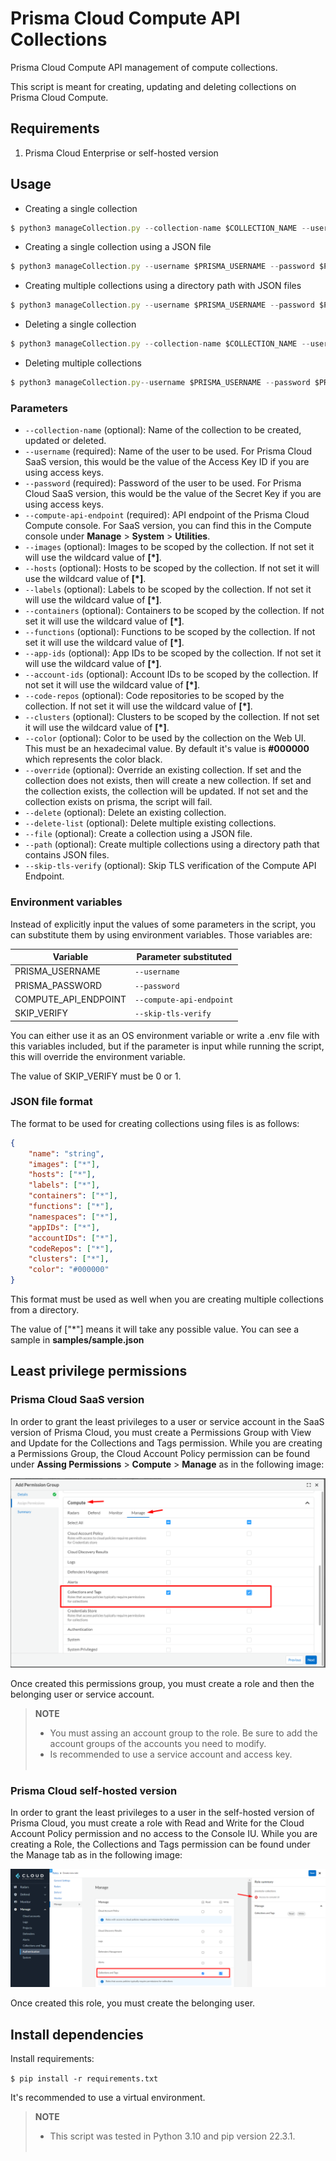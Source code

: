 # Prisma Cloud Compute API Collections
Prisma Cloud Compute API management of compute collections.

This script is meant for creating, updating and deleting collections on Prisma Cloud Compute.

## Requirements
1. Prisma Cloud Enterprise or self-hosted version

## Usage
* Creating a single collection

```js
$ python3 manageCollection.py --collection-name $COLLECTION_NAME --username $PRISMA_USERNAME --password $PRISMA_PASSWORD --compute-api-endpoint $COMPUTE_API_ENDPOINT --images $IMAGE_1 $IMAGE_2 ... $IMAGE_N --hosts $HOST_1 $HOST_2 ... $HOST_N --labels $LABEL_1 $LABEL_2 ... $LABEL_N --containers $CONTAINER_1 $CONTAINER_2 ... $CONTAINER_N --functions $FUNCTION_1 $FUNCTION_2 ... $FUNCTION_N --namespaces $NAMESPACE_1 $NAMESPACE_2 ... $NAMESPACE_N --app-ids $APPID_1 $APPID_2 ... $APPID_N --account-ids $ACCOUNT_1 $ACCOUNT_2 ... $ACCOUNT_N --code-repos $REPO_1 $REPO_2 ... $REPO_N --clusters $CLUSTER_1 $CLUSTER_2 ... $CLUSTER_N --color #000000 --override --skip-tls-verify
```

* Creating a single collection using a JSON file

```js
$ python3 manageCollection.py --username $PRISMA_USERNAME --password $PRISMA_PASSWORD --compute-api-endpoint $COMPUTE_API_ENDPOINT --file $FILENAME --skip-tls-verify
```

* Creating multiple collections using a directory path with JSON files

```js
$ python3 manageCollection.py --username $PRISMA_USERNAME --password $PRISMA_PASSWORD --compute-api-endpoint $COMPUTE_API_ENDPOINT --path $PATH --skip-tls-verify
```

* Deleting a single collection

```js
$ python3 manageCollection.py --collection-name $COLLECTION_NAME --username $PRISMA_USERNAME --password $PRISMA_PASSWORD --compute-api-endpoint $COMPUTE_API_ENDPOINT --delete --skip-tls-verify
```

* Deleting multiple collections

```js
$ python3 manageCollection.py--username $PRISMA_USERNAME --password $PRISMA_PASSWORD --compute-api-endpoint $COMPUTE_API_ENDPOINT --delete-list $COLLECTION_1 $COLLECTION_2 ... $COLLECTION_N --skip-tls-verify
```

### Parameters
* ```--collection-name``` (optional): Name of the collection to be created, updated or deleted.
* ```--username``` (required): Name of the user to be used. For Prisma Cloud SaaS version, this would be the value of the Access Key ID if you are using access keys.
* ```--password``` (required): Password of the user to be used. For Prisma Cloud SaaS version, this would be the value of the Secret Key if you are using access keys.
* ```--compute-api-endpoint``` (required): API endpoint of the Prisma Cloud Compute console. For SaaS version, you can find this in the Compute console under **Manage** > **System** > **Utilities**. 
* ```--images``` (optional): Images to be scoped by the collection. If not set it will use the wildcard value of **[*]**.
* ```--hosts``` (optional): Hosts to be scoped by the collection. If not set it will use the wildcard value of **[*]**.
* ```--labels``` (optional): Labels to be scoped by the collection. If not set it will use the wildcard value of **[*]**.
* ```--containers``` (optional): Containers to be scoped by the collection. If not set it will use the wildcard value of **[*]**.
* ```--functions``` (optional): Functions to be scoped by the collection. If not set it will use the wildcard value of **[*]**.
* ```--app-ids``` (optional): App IDs to be scoped by the collection. If not set it will use the wildcard value of **[*]**.
* ```--account-ids``` (optional): Account IDs to be scoped by the collection. If not set it will use the wildcard value of **[*]**.
* ```--code-repos``` (optional): Code repositories to be scoped by the collection. If not set it will use the wildcard value of **[*]**.
* ```--clusters``` (optional): Clusters to be scoped by the collection. If not set it will use the wildcard value of **[*]**.
* ```--color``` (optional): Color to be used by the collection on the Web UI. This must be an hexadecimal value. By default it's value is **#000000** which represents the color black.
* ```--override``` (optional): Override an existing collection. If set and the collection does not exists, then will create a new collection. If set and the collection exists, the collection will be updated. If not set and the collection exists on prisma, the script will fail. 
* ```--delete``` (optional): Delete an existing collection. 
* ```--delete-list``` (optional): Delete multiple existing collections.
* ```--file``` (optional): Create a collection using a JSON file.
* ```--path``` (optional): Create multiple collections using a directory path that contains JSON files.
* ```--skip-tls-verify``` (optional): Skip TLS verification of the Compute API Endpoint.

### Environment variables
Instead of explicitly input the values of some parameters in the script, you can substitute them by using environment variables. Those variables are:

|       Variable       |     Parameter substituted    |
|----------------------|------------------------------|
|    PRISMA_USERNAME   |       ```--username```       |
|    PRISMA_PASSWORD   |       ```--password```       |
| COMPUTE_API_ENDPOINT | ```--compute-api-endpoint``` |
|      SKIP_VERIFY     |   ```--skip-tls-verify```    |

You can either use it as an OS environment variable or write a .env file with this variables included, but if the parameter is input while running the script, this will override the environment variable.

The value of SKIP_VERIFY must be 0 or 1.

### JSON file format
The format to be used for creating collections using files is as follows:
```json
{
    "name": "string",
    "images": ["*"],
    "hosts": ["*"],
    "labels": ["*"],
    "containers": ["*"],
    "functions": ["*"],
    "namespaces": ["*"],
    "appIDs": ["*"],
    "accountIDs": ["*"],
    "codeRepos": ["*"],
    "clusters": ["*"], 
    "color": "#000000"
}
```

This format must be used as well when you are creating multiple collections from a directory.

The value of ["*"] means it will take any possible value. You can see a sample in **samples/sample.json**

## Least privilege permissions
### Prisma Cloud SaaS version
In order to grant the least privileges to a user or service account in the SaaS version of Prisma Cloud, you must create a Permissions Group with View and Update for the Collections and Tags permission. While you are creating a Permissions Group, the Cloud Account Policy permission can be found under **Assing Permissions** > **Compute** > **Manage** as in the following image:

![Least Privileges Permissions Group - Prisma Cloud SaaS version](./images/saas-least-privileges.png)

Once created this permissions group, you must create a role and then the belonging user or service account.

>**NOTE**
> * You must assing an account group to the role. Be sure to add the account groups of the accounts you need to modify. 
> * Is recommended to use a service account and access key.
> <br/><br/>

### Prisma Cloud self-hosted version
In order to grant the least privileges to a user in the self-hosted version of Prisma Cloud, you must create a role with Read and Write for the Cloud Account Policy permission and no access to the Console IU. While you are creating a Role, the Collections and Tags permission can be found under the Manage tab as in the following image:

![Least Privileges Role - Prisma Cloud self-hosted version](./images/self-hosted-least-privileges.png)

Once created this role, you must create the belonging user.

## Install dependencies
Install requirements:

`$ pip install -r requirements.txt`

It's recommended to use a virtual environment.

> **NOTE** 
> * This script was tested in Python 3.10 and pip version 22.3.1.
> <br/><br/>
